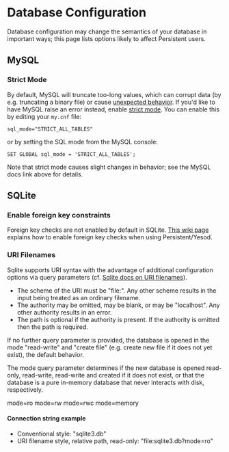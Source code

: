 # Database Configuration

Database configuration may change the semantics of your database in important ways; this page lists options likely to affect Persistent users.

## MySQL

### Strict Mode

By default, MySQL will truncate too-long values, which can corrupt data (by e.g. truncating a binary file) or cause [unexpected behavior](https://github.com/yesodweb/persistent/issues/122). If you'd like to have MySQL raise an error instead, enable [strict mode](https://dev.mysql.com/doc/refman/5.6/en/sql-mode.html#sql-mode-strict). You can enable this by editing your `my.cnf` file:

```
sql_mode="STRICT_ALL_TABLES"
```

or by setting the SQL mode from the MySQL console:

```
SET GLOBAL sql_mode = 'STRICT_ALL_TABLES';
```

Note that strict mode causes slight changes in behavior; see the MySQL docs link above for details.

## SQLite

### Enable foreign key constraints

Foreign key checks are not enabled by default in SQLite. [This wiki page](https://github.com/yesodweb/yesod/wiki/Activate-foreign-key-checking-in-Sqlite) explains how to enable foreign key checks when using Persistent/Yesod.

### URI Filenames

Sqlite supports URI syntax with the advantage of additional configuration options via query parameters (cf. [Sqlite docs on URI filenames](https://www.sqlite.org/uri.html)).

* The scheme of the URI must be "file:". Any other scheme results in the input being treated as an ordinary filename.
* The authority may be omitted, may be blank, or may be "localhost". Any other authority results in an error. 
* The path is optional if the authority is present. If the authority is omitted then the path is required.

If no further query parameter is provided, the database is opened in the mode "read-write" and "create file" (e.g. create new file if it does not yet exist), the default behavior.

The mode query parameter determines if the new database is opened read-only, read-write, read-write and created if it does not exist, or that the database is a pure in-memory database that never interacts with disk, respectively.

mode=ro
mode=rw
mode=rwc
mode=memory

#### Connection string example

* Conventional style: "sqlite3.db"
* URI filename style, relative path, read-only: "file:sqlite3.db?mode=ro"
